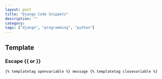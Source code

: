 ```yaml
---
layout: post
title: "Django Code Snippets"
description: ""
category:
tags: ["django", "programming", "python"]
---
```


## Template

### Escape {{ or }}

~~~ html
{% templatetag openvariable %} message {% templatetag closevariable %}
~~~
